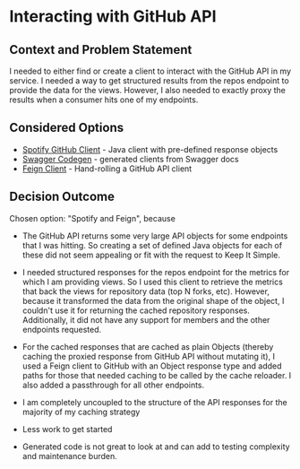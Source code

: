 # Interacting with GitHub API

## Context and Problem Statement
I needed to either find or create a client to interact with the GitHub API in my service. I needed a way to get structured
results from the repos endpoint to provide the data for the views. However, I also needed to exactly proxy the results when
a consumer hits one of my endpoints.

## Considered Options

* [Spotify GitHub Client](https://github.com/spotify/github-java-client) - Java client with pre-defined response objects
* [Swagger Codegen](https://swagger.io/tools/swagger-codegen/) - generated clients from Swagger docs
* [Feign Client](https://github.com/OpenFeign/feign) - Hand-rolling a GitHub API client


## Decision Outcome

Chosen option: "Spotify and Feign", because

* The GitHub API returns some very large API objects for some endpoints that I was hitting. So creating a set of defined
  Java objects for each of these did not seem appealing or fit with the request to Keep It Simple.
  
* I needed structured responses for the repos endpoint for the metrics for which I am providing views. So I used this
client to retrieve the metrics that back the views for repository data (top N forks, etc). However, because it transformed the
  data from the original shape of the object, I couldn't use it for returning the cached repository responses. Additionally,
  it did not have any support for members and the other endpoints requested.
  
* For the cached responses that are cached as plain Objects (thereby caching the proxied response from GitHub API without mutating it),
I used a Feign client to GitHub with an Object response type and added paths for those that needed caching to be called by the 
  cache reloader. I also added a passthrough for all other endpoints.

* I am completely uncoupled to the structure of the API responses for the majority of my caching strategy 
* Less work to get started
* Generated code is not great to look at and can add to testing complexity and maintenance burden.
